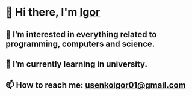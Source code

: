 # 👋 Hi there, I'm [Igor](https://igorportfolio.42web.io/?i=1)

## 👀 I’m interested in everything related to programming, computers and science.
## 🌱 I’m currently learning in university.
## 📫 How to reach me: usenkoigor01@gmail.com

<!---
Processori7/Processori7 is a ✨ special ✨ repository because its `README.md` (this file) appears on your GitHub profile.
You can click the Preview link to take a look at your changes.
--->
